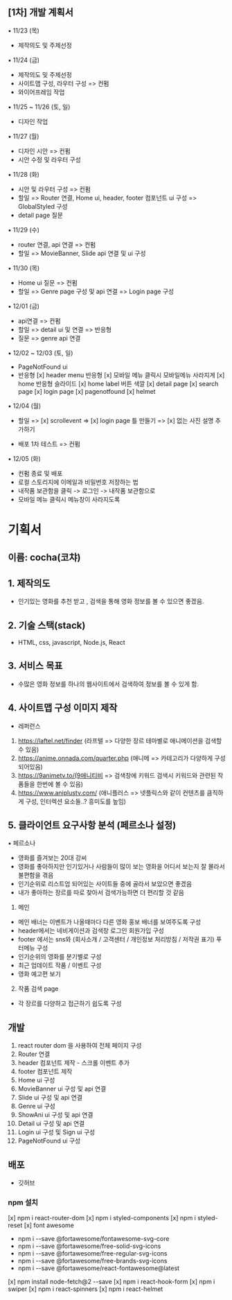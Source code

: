 ## [1차] 개발 계획서

▪ 11/23 (목)

- 제작의도 및 주제선정

▪ 11/24 (금)

- 제작의도 및 주제선정
- 사이트맵 구성, 라우터 구성 => 컨펌
- 와이어프레임 작업

▪ 11/25 ~ 11/26 (토, 일)

- 디자인 작업

▪ 11/27 (월)

- 디자인 시안 => 컨펌
- 시안 수정 및 라우터 구성

▪ 11/28 (화)

- 시안 및 라우터 구성 => 컨펌
- 할일
  => Router 연결, Home ui, header, footer 컴포넌트 ui 구성
  => GlobalStyled 구성
- detail page 질문

▪ 11/29 (수)

- router 연결, api 연결 => 컨펌
- 할일
  => MovieBanner, Slide api 연결 및 ui 구성

▪ 11/30 (목)

- Home ui 질문 => 컨펌
- 할일
  => Genre page 구성 및 api 연결
  => Login page 구성

▪ 12/01 (금)

- api연결 => 컨펌
- 할일
  => detail ui 및 연결
  => 반응형
- 질문
  => genre api 연결

▪ 12/02 ~ 12/03 (토, 일)

- PageNotFound ui
- 반응형
  [x] header menu 반응형
  [x] 모바일 메뉴 클릭시 모바일메뉴 사라지게
  [x] home 반응형 슬라이드
  [x] home label 버튼 색깔
  [x] detail page
  [x] search page
  [x] login page
  [x] pagenotfound
  [x] helmet

▪ 12/04 (월)

- 할일
  => [x] scrollevent
  => [x] login page 틀 만들기
  => [x] 없는 사진 설명 추가하기

- 배포 1차 테스트 => 컨펌

▪ 12/05 (화)

- 컨펌 종료 및 배포
- 로컬 스토리지에 이메일과 비밀번호 저장하는 법
- 내작품 보관함을 클릭 -> 로그인 -> 내작품 보관함으로
- 모바일 메뉴 클릭시 메뉴창이 사라지도록

# 기획서

## 이름: cocha(코챠)

## 1. 제작의도

- 인기있는 영화를 추천 받고 , 검색을 통해 영화 정보를 볼 수 있으면 좋겠음.

## 2. 기술 스택(stack)

- HTML, css, javascript, Node.js, React

## 3. 서비스 목표

- 수많은 영화 정보를 하나의 웹사이트에서 검색하여 정보를 볼 수 있게 함.

## 4. 사이트맵 구성 이미지 제작

- 레퍼런스

1. https://laftel.net/finder (라프텔 => 다양한 장르 테마별로 애니메이션을 검색할 수 있음)
2. https://anime.onnada.com/quarter.php (애니메 => 카테고리가 다양하게 구성되어있음)
3. https://9animetv.to/(9애니티비 => 검색창에 키워드 검색시 키워드와 관련된 작품들을 한번에 볼 수 있음)
4. https://www.aniplustv.com/ (애니플러스 => 넷플릭스와 같이 컨텐츠를 큼직하게 구성, 인터렉션 요소들..? 흥미도를 높임)

## 5. 클라이언트 요구사항 분석 (페르소나 설정)

▪ 페르소나

- 영화를 즐겨보는 20대 강씨
- 영화를 좋아하지만 인기있거나 사람들이 많이 보는 영화을 어디서 보는지 잘 몰라서 불편함을 겪음
- 인기순위로 리스트업 되어있는 사이트들 중에 골라서 보았으면 좋겠음
- 내가 좋아하는 장르를 따로 찾아서 검색가능하면 더 편리할 것 같음

1. 메인

- 메인 배너는 이벤트가 나올때마다 다른 영화 홍보 배너를 보여주도록 구성
- header에서는 네비게이션과 검색창 로그인 회원가입 구성
- footer 에서는 sns와 (회사소개 / 고객센터 / 개인정보 처리방침 / 저작권 표기) 푸터메뉴 구성
- 인기순위의 영화를 분기별로 구성
- 최근 업데이트 작품 / 이벤트 구성
- 영화 예고편 보기

2. 작품 검색 page

- 각 장르를 다양하고 접근하기 쉽도록 구성

## 개발

1. react router dom 을 사용하여 전체 페이지 구성
2. Router 연결
3. header 컴포넌트 제작 - 스크롤 이벤트 추가
4. footer 컴포넌트 제작
5. Home ui 구성
6. MovieBanner ui 구성 및 api 연결
7. Slide ui 구성 및 api 연결
8. Genre ui 구성
9. ShowAni ui 구성 및 api 연결
10. Detail ui 구성 및 api 연결
11. Login ui 구성 및 Sign ui 구성
12. PageNotFound ui 구성

## 배포

- 깃허브

### npm 설치

[x] npm i react-router-dom
[x] npm i styled-components
[x] npm i styled-reset
[x] font awesome

- npm i --save @fortawesome/fontawesome-svg-core
- npm i --save @fortawesome/free-solid-svg-icons
- npm i --save @fortawesome/free-regular-svg-icons
- npm i --save @fortawesome/free-brands-svg-icons
- npm i --save @fortawesome/react-fontawesome@latest

[x] npm install node-fetch@2 --save
[x] npm i react-hook-form
[x] npm i swiper
[x] npm i react-spinners
[x] npm i react-helmet
